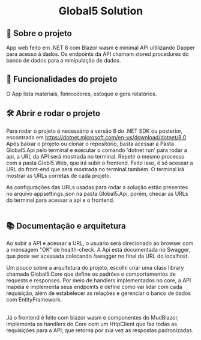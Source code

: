 <h1 align="center"> Global5 Solution </h1>

## 🎯 Sobre o projeto
 App web feito em .NET 8 com Blazor wasm e minimal API ultilizando Dapper para acesso à dados. 
 Os endpoints da API chamam stored procedures do banco de dados para a minipulação de dados.

## 🔨 Funcionalidades do projeto

 O App lista materiais, fonrcedores, estoque e gera relatórios.

## 🛠️ Abrir e rodar o projeto

 Para rodar o projeto é necessário a versão 8 do .NET SDK ou posterior, encontrada em <href> https://dotnet.microsoft.com/en-us/download/dotnet/8.0 </href>
Após baixar o projeto ou clonar o repositório, basta acessar a Pasta Global5.Api pelo terminal e executar o comando 'dotnet run' para rodar a api, a URL
da API será mostrada no terminal. Repetir o mesmo processo com a pasta Globl5.Web, que irá subir o frontend. Feito isso, é só acessar a URL do front-end 
que será mostrada no terminal também. O terminal irá mostrar as URLs corretas de cada projeto.

 As configurações das URLs usadas para rodar a solução estão presentes no arquivo appsettings.json na pasta Global5.Api,
porém, checar as URLs do terminal para acessar a api e o frontend.  
<br>

## 📚 Documentação e arquitetura

 Ao subir a API e acessar a URL, o usuário será direcionado ao browser com a mensagem "OK" de health-check.
A Api está documentada no Swagger, que pode ser acessada colocando /swagger no final da URL do localhost. <br>

 Um pouco sobre a arquitetura do projeto, escolhi criar uma class library chamada Global5.Core que define os padrões e comportamentos de requests e responses.
Por meio de handlers implementados no core, a API mapeia e implementa seus endpoints e define como vai lidar com cada requisição, além de estabelecer as relações e gerenciar o banco de dados com EntityFramework. 

<br>
Já o frontend é feito com blazor wasm e componentes do MudBlazor, implementa os handlers do Core com um HttpClient que faz todas as requisições para a API, que retorna por sua vez as respostas padronizadas.
